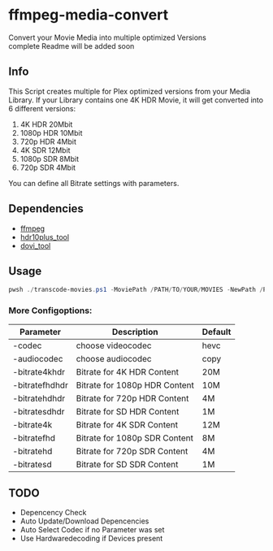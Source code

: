 # ffmpeg-media-convert
 Convert your Movie Media into multiple optimized Versions <br>
 complete Readme will be added soon

## Info
This Script creates multiple for Plex optimized versions from your Media Library.
If your Library contains one 4K HDR Movie, it will get converted into 6 different versions:
1. 4K HDR 20Mbit
2. 1080p HDR 10Mbit
3. 720p HDR 4Mbit
4. 4K SDR 12Mbit
5. 1080p SDR 8Mbit
6. 720p SDR 4Mbit

You can define all Bitrate settings with parameters. 

## Dependencies
- [ffmpeg](https://ffmpeg.org)
- [hdr10plus_tool](https://github.com/quietvoid/hdr10plus_tool/releases/latest)
- [dovi_tool](https://github.com/quietvoid/dovi_tool/releases/latest)

## Usage
```powershell
pwsh ./transcode-movies.ps1 -MoviePath /PATH/TO/YOUR/MOVIES -NewPath /PATH/FOR/CONVERTED
```
### More Configoptions:
Parameter|Description|Default
|---|---|---|
-codec|choose videocodec|hevc
-audiocodec|choose audiocodec|copy
-bitrate4khdr|Bitrate for 4K HDR Content|20M
-bitratefhdhdr|Bitrate for 1080p HDR Content|10M
-bitratehdhdr|Bitrate for 720p HDR Content|4M
-bitratesdhdr|Bitrate for SD HDR Content|1M
-bitrate4k|Bitrate for 4K SDR Content|12M
-bitratefhd|Bitrate for 1080p SDR Content|8M
-bitratehd|Bitrate for 720p SDR Content|4M
-bitratesd|Bitrate for SD SDR Content|1M

## TODO
- Depencency Check
- Auto Update/Download Depencencies
- Auto Select Codec if no Parameter was set
- Use Hardwaredecoding if Devices present